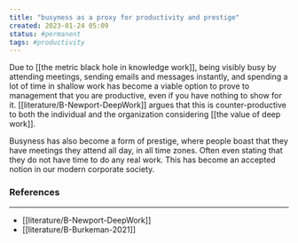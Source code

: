 ```yaml
---
title: "busyness as a proxy for productivity and prestige"
created: 2023-01-24 05:09
status: #permanent
tags: #productivity
---
```


Due to [[the metric black hole in knowledge work]], being visibly busy by attending meetings, sending emails and messages instantly, and spending a lot of time in shallow work has become a viable option to prove to management that you are productive, even if you have nothing to show for it. [[literature/B-Newport-DeepWork]] argues that this is counter-productive to both the individual and the organization considering [[the value of deep work]].

Busyness has also become a form of prestige, where people boast that they have meetings they attend all day, in all time zones. Often even stating that they do not have time to do any real work. This has become an accepted notion in our modern corporate society.

### References
---
- [[literature/B-Newport-DeepWork]]
- [[literature/B-Burkeman-2021]]
